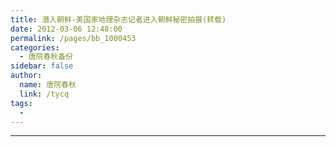 ```yaml
---
title: 潜入朝鲜-美国家地理杂志记者进入朝鲜秘密拍摄(转载)
date: 2012-03-06 12:48:00
permalink: /pages/bb_1000453
categories: 
  - 唐院春秋备份
sidebar: false
author: 
  name: 唐院春秋
  link: /tycq
tags: 
  - 
---
```


* * *